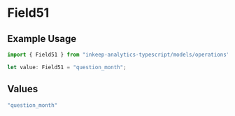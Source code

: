 # Field51

## Example Usage

```typescript
import { Field51 } from "inkeep-analytics-typescript/models/operations";

let value: Field51 = "question_month";
```

## Values

```typescript
"question_month"
```